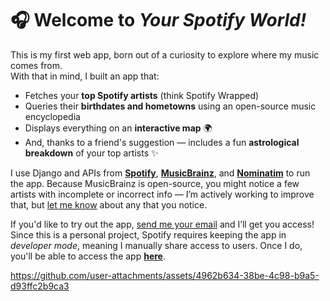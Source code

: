 # 🎧 Welcome to *Your Spotify World!*

This is my first web app, born out of a curiosity to explore where my music comes from.  
With that in mind, I built an app that:

- Fetches your **top Spotify artists** (think Spotify Wrapped)  
- Queries their **birthdates and hometowns** using an open-source music encyclopedia  
- Displays everything on an **interactive map** 🌍  
- And, thanks to a friend's suggestion — includes a fun **astrological breakdown** of your top artists ✨

I use Django and APIs from [**Spotify**](https://developer.spotify.com/documentation/web-api), [**MusicBrainz**](https://musicbrainz.org/), and **[Nominatim](https://nominatim.org/)** to run the app. Because MusicBrainz is open-source, you might notice a few artists with incomplete or incorrect info — I’m actively working to improve that, but [let me know](mailto:evanfantozzi@gmail.com) about any that you notice.

If you'd like to try out the app, [send me your email](mailto:evanfantozzi@gmail.com) and I’ll get you access! Since this is a personal project, Spotify requires keeping the app in *developer mode*, meaning I manually share access to users. Once I do, you'll be able to access the app [**here**](https://evanfantozzi.pythonanywhere.com). 



https://github.com/user-attachments/assets/4962b634-38be-4c98-b9a5-d93ffc2b9ca3


